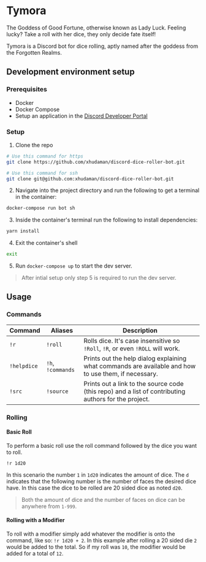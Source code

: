# Tymora

The Goddess of Good Fortune, otherwise known as Lady Luck. Feeling lucky? Take a roll with her dice, they only decide fate itself!

Tymora is a Discord bot for dice rolling, aptly named after the goddess from the Forgotten Realms.

## Development environment setup

### Prerequisites

- Docker
- Docker Compose
- Setup an application in the [Discord Developer Portal](https://discord.com/developers/applications)

### Setup

1. Clone the repo

```bash
# Use this command for https
git clone https://github.com/xhudaman/discord-dice-roller-bot.git

# Use this command for ssh
git clone git@github.com:xhudaman/discord-dice-roller-bot.git
```

2. Navigate into the project directory and run the following to get a terminal in the container:

```bash
docker-compose run bot sh
```

3. Inside the container's terminal run the following to install dependencies:

```bash
yarn install
```

4. Exit the container's shell

```bash
exit
```

5. Run `docker-compose up` to start the dev server.

> After intial setup only step 5 is required to run the dev server.

## Usage

### Commands

| Command     | Aliases           | Description                                                                                          |
| ----------- | ----------------- | ---------------------------------------------------------------------------------------------------- |
| `!r`        | `!roll`           | Rolls dice. It's case insensitive so `!Roll`, `!R`, or even `!ROLL` will work.                       |
| `!helpdice` | `!h`, `!commands` | Prints out the help dialog explaining what commands are available and how to use them, if necessary. |
| `!src`      | `!source`         | Prints out a link to the source code (this repo) and a list of contributing authors for the project. |

### Rolling

#### Basic Roll

To perform a basic roll use the roll command followed by the dice you want to roll.

```
!r 1d20
```

In this scenario the number `1` in `1d20` indicates the amount of dice. The `d` indicates that the following number is the number of faces the desired dice have. In this case the dice to be rolled are 20 sided dice as noted `d20`.

> Both the amount of dice and the number of faces on dice can be anywhere from `1-999`.

#### Rolling with a Modifier

To roll with a modifier simply add whatever the modifier is onto the command, like so: `!r 1d20 + 2`. In this example after rolling a 20 sided die `2` would be added to the total. So if my roll was `10`, the modifier would be added for a total of `12`.
